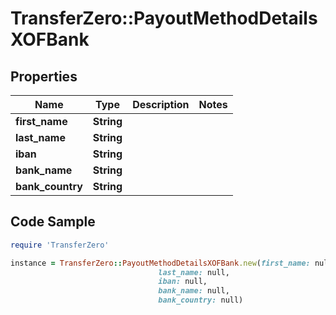# TransferZero::PayoutMethodDetailsXOFBank

## Properties

Name | Type | Description | Notes
------------ | ------------- | ------------- | -------------
**first_name** | **String** |  | 
**last_name** | **String** |  | 
**iban** | **String** |  | 
**bank_name** | **String** |  | 
**bank_country** | **String** |  | 

## Code Sample

```ruby
require 'TransferZero'

instance = TransferZero::PayoutMethodDetailsXOFBank.new(first_name: null,
                                 last_name: null,
                                 iban: null,
                                 bank_name: null,
                                 bank_country: null)
```


